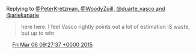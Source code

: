 Replying to [@PeterKretzman, @WoodyZuill, @duarte\_vasco and @ariekanarie](https://twitter.com/PeterKretzman/status/573632860403449856)

> here here\. I feel Vasco rightly points out a lot of estimation IS waste, but up to whr

<img src="../../media/tweet.ico" width="12" /> [Fri Mar 06 09:27:37 +0000 2015](https://twitter.com/DromerDenker/status/573776939590225921)